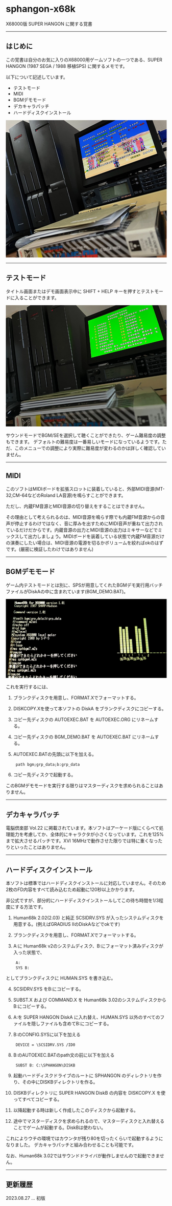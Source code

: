 # sphangon-x68k

X68000版 SUPER HANGON に関する覚書

---

## はじめに

この覚書は自分のお気に入りのX68000用ゲームソフトの一つである、SUPER HANGON (1987 SEGA / 1988 移植SPS) に関するメモです。

以下について記述しています。

* テストモード
* MIDI
* BGMデモモード
* デカキャラパッチ
* ハードディスクインストール 

<img src='images/sph2.jpeg'/>

---

## テストモード

タイトル画面またはデモ画面表示中に SHIFT + HELP キーを押すとテストモードに入ることができます。

<img src='images/sph1.jpeg'/>

サウンドモードでBGM/SEを選択して聴くことができたり、ゲーム難易度の調整もできます。
デフォルトの難易度は一番易しいモードになっているようです。ただ、このメニューでの調整により実際に難易度が変わるのかは詳しく確認していません。

---

## MIDI

このソフトはMIDIボードを拡張スロットに装着していると、外部MIDI音源(MT-32,CM-64などのRoland LA音源)を鳴らすことができます。

ただし、内蔵FM音源とMIDI音源の切り替えをすることはできません。

その理由として考えられるのは、MIDI音源を鳴らす際でも内蔵FM音源からの音声が停止するわけではなく、音に厚みを出すためにMIDI音声が重ねて出力されているだけだからです。内蔵音源の出力とMIDI音源の出力はミキサーなどでミックスして出力しましょう。MIDIボードを装着している状態で内蔵FM音源だけの演奏にしたい場合は、MIDI音源の電源を切るかボリュームを絞ればokのはずです。(厳密に検証したわけではありません)

---

## BGMデモモード

ゲーム内テストモードとは別に、SPSが用意してくれたBGMデモ実行用バッチファイルがDiskAの中に含まれています(BGM_DEMO.BAT)。

<img src='images/bgm_demo.png'/>

これを実行するには、

1. ブランクディスクを用意し、FORMAT.Xでフォーマットする。
2. DISKCOPY.Xを使って本ソフトの DiskA をブランクディスクにコピーする。
3. コピー先ディスクの AUTOEXEC.BAT を AUTOEXEC.ORG にリネームする。
4. コピー先ディスクの BGM_DEMO.BAT を AUTOEXEC.BAT にリネームする。
5. AUTOEXEC.BATの先頭に以下を加える。

        path bgm;grp_data;b:grp_data

6. コピー先ディスクで起動する。

このBGMデモモードを実行する限りはマスターディスクを求められることはありません。

---

## デカキャラパッチ

電脳倶楽部 Vol.22 に掲載されています。本ソフトはアーケード版にくらべて処理能力を考慮してか、全体的にキャラクタが小さくなっています。これを125%まで拡大させるパッチです。XVI 16MHzで動作させた限りでは特に重くなったりといったことはありません。

---

## ハードディスクインストール

本ソフトは標準ではハードディスクインストールに対応していません。そのため2枚のFD内容をすべて読み込むため起動に120秒以上かかります。

非公式ですが、部分的にハードディスクインストールしてこの待ち時間を1/3程度にする方法です。

1. Human68k 2.02(2.03) と純正 SCSIDRV.SYS が入ったシステムディスクを用意する。(例えばGRADIUS IIのDiskAなどでokです)
2. ブランクディスクを用意し、FORMAT.Xでフォーマットする。
3. A:に Human68k v2のシステムディスク、B:にフォーマット済みディスクが入った状態で、

        A:
        SYS B:

としてブランクディスクに HUMAN.SYS を書き込む。

4. SCSIDRV.SYS をB:にコピーする。
5. SUBST.X および COMMAND.X を Human68k 3.02のシステムディスクからB:にコピーする。
6. A:を SUPER HANGON DiskA に入れ替え、HUMAN.SYS 以外のすべてのファイルを隠しファイルも含めてB:にコピーする。
7. B:のCONFIG.SYSに以下を加える

        DEVICE = \SCSIDRV.SYS /ID0

8. B:のAUTOEXEC.BATのpath文の前に以下を加える

        SUBST B: C:\SPHANGON\DISKB

9. 起動ハードディスクドライブのルートに SPHANGON のディレクトリを作り、その中にDISKBディレクトリを作る。
10. DISKBディレクトリに SUPER HANGON DiskB の内容を DISKCOPY.X を使ってすべてコピーする。

11. 以降起動する時は新しく作成したこのディスクから起動する。
12. 途中でマスターディスクを求められるので、マスターディスクと入れ替えることでゲームが起動する。DiskBは使わない。

これによりウチの環境ではカウンタが残り80を切ったくらいで起動するようになりました。
デカキャラパッチと組み合わせることも可能です。

なお、Human68k 3.02ではサウンドドライバが動作しませんので起動できません。

---

## 更新履歴

2023.08.27 ... 初版
